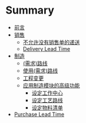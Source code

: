 # Summary

* [前言](README.md)
* [销售](SALE/README.md)
  * [不允许没有销售单的递送](SALE/shipment_without_SO.md)
  * [Delivery Lead Time](SALE/delivery_lead_time.md)
* [制造](MRP/README.md)
  * [(需求)路线](MRP/Routes.md)
  * [使用(需求)路线](MRP/using_routes.md)
  * [工程变更](PLM/ECO.md)
  * [应用制造模块的高级功能](MRP/adv_manufacturing.md)
    * [设定工作中心](MRP/setup_workcenter.md)
    * [设定工艺路线](MRP/setup_routing.md)
    * [设定物料清单](MRP/setup_bom.md)
  <!-- * [保养、维修](Maintenance/README.md) -->
    <!-- * [设备类别](Maintenance/equipment_category.md) -->
    <!-- * [设备](Maintenance/quipment.md) -->
    <!-- * [保养](Maintenance/) -->
* [Purchase Lead Time](PUR/purchase_lead_time.md)
